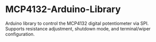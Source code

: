 # MCP4132-Arduino-Library
Arduino library to control the MCP4132 digital potentiometer via SPI. Supports resistance adjustment, shutdown mode, and terminal/wiper configuration.
